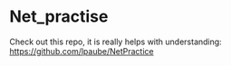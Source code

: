 # Net_practise

Check out this repo, it is really helps with understanding: https://github.com/lpaube/NetPractice
